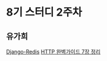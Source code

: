 # 8기 스터디 2주차

## 유가희 
[Django-Redis](https://github.com/kahee/Redis-cache-django)
[HTTP 완벽가이드 7장 정리](https://github.com/kahee/kahee.github.io/blob/master/_posts/Network/2018-09-13-Networkd_cache.md) 
